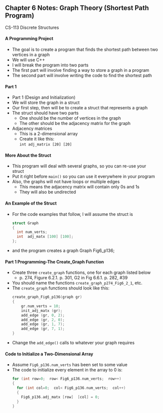 ## Chapter 6 Notes: Graph Theory (Shortest Path Program)
CS-113 Discrete Structures  

#### A Programming Project
- The goal is to create a program that finds the shortest path between two vertices in a graph
- We will use C++
- I will break the program into two parts
- The first part will involve finding a way to store a graph in a program
- The second part will involve writing the code to find the shortest path

#### Part 1
- Part 1 (Design and Initialization)
- We will store the graph in a struct
- Our first step, then will be to create a struct that represents a graph
- The struct should have two parts
  - One should be the number of vertices in the graph
  - The other should be the adjacency matrix for the graph
- Adjacency matrices
  - This is a 2-dimensional array
  - Create it like this:  
    `int adj_matrix [20] [20]`

#### More About the Struct
- This program will deal with several graphs, so you can re-use your struct
- Put it right before `main()` so you can use it everywhere in your program
- Also, the graphs will not have loops or multiple edges
  - This means the adjacency matrix will contain only 0s and 1s
  - They will also be undirected

#### An Example of the Struct
- For the code examples that follow, I will assume the struct is
  ```cpp
  struct Graph
  {
    int num_verts;
    int  adj_matx [100] [100];
  };
  ```
- and the program creates a graph Graph Fig6_p136;

#### Part 1 Programming-The Create_Graph Function
- Create three `create_graph` functions, one for each graph listed below 
  - p. 274, Figure 6.2.1.  p. 301, G2 in Fig 6.6.1.  p. 282, #39
- You should name the functions `create_graph_p274_Fig6_2_1`, etc.
- The `create_graph` functions should look like this:  
  ```cpp  
  create_graph_Fig6_p136(graph gr)
  {
      gr.num_verts = 10;
      init_adj_matx (gr);
      add_edge (gr, 0, 2);
      add_edge (gr, 2, 0);
      add_edge (gr, 1, 7);
      add_edge (gr, 7, 1);
  }
  ```
- Change the `add_edge()` calls to whatever your graph requires

#### Code to Initialize a Two-Dimensional Array
- Assume `Fig6_p136.num_verts` has been set to some value
- The code to initialize every element in the array to 0 is:  
  ```cpp  
  for (int row=0;  row< Fig6_p136.num_verts;  row++)
  {
    for (int col=0;  col< Fig6_p136.num_verts;  col++)
    {
      Fig6_p136.adj_matx [row]  [col] = 0;
    }
  }
  ```

  
